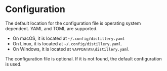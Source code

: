 # Configuration

The default location for the configuration file is operating system dependent. YAML and TOML are supported.

- On macOS, it is located at `~/.config/distillery.yaml`
- On Linux, it is located at `~/.config/distillery.yaml`.
- On Windows, it is located at `%APPDATA%\distillery.yaml`

The configuration file is optional. If it is not found, the default configuration is used.

